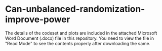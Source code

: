 # Can-unbalanced-randomization-improve-power
The details of the codeset and plots are included in the attached Microsoft Word Document (.docx) file in this repository. 
You need to view the file in "Read Mode" to see the contents properly after downloading the same.
